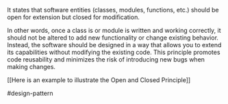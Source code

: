It states that software entities (classes, modules, functions, etc.) should be open for extension but closed for modification.

In other words, once a class is or module is written and working correctly, it should not be altered to add new functionality or change existing behavior. Instead, the software should be designed in a way that allows you to extend its capabilities without modifying the existing code. This principle promotes code reusability and minimizes the risk of introducing new bugs when making changes.

[[Here is an example to illustrate the Open and Closed Principle]]

#design-pattern 